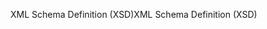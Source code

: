 <span data-ttu-id="05828-101">XML Schema Definition (XSD)</span><span class="sxs-lookup"><span data-stu-id="05828-101">XML Schema Definition (XSD)</span></span>